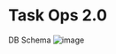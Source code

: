 # Task Ops 2.0

DB Schema
![image](https://github.com/Android-Club-VITC/Task-Ops-2.0/assets/70687348/df9789e6-f97b-4a85-8d90-a46a189690af)
